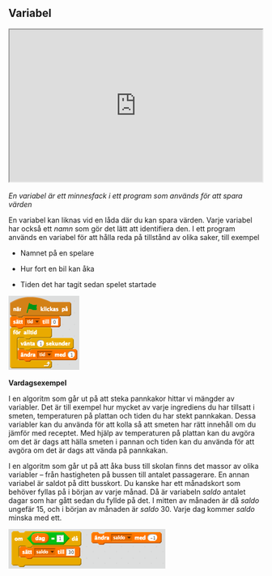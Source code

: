 ## Variabel

<iframe src="https://docs.google.com/viewer?url=https://github.com/Kodcentrum/Scratch-uppgifter/blob/master/grej_variabel/variabel.pptx?raw=True&embedded=true"  width="500px" height="300px"></iframe>

*En variabel är ett minnesfack i ett program som används för att spara värden*


En variabel kan liknas vid en låda där du kan spara värden. Varje variabel har också ett *namn* som gör det lätt att identifiera den. I ett program används en variabel för att hålla reda på tillstånd av olika saker, till exempel

* Namnet på en spelare

* Hur fort en bil kan åka

* Tiden det har tagit sedan spelet startade

![image alt text](variabel_0.png)

**Vardagsexempel**

I en algoritm som går ut på att steka pannkakor hittar vi mängder av variabler. Det är till exempel hur mycket av varje ingrediens du har tillsatt i smeten, temperaturen på plattan och tiden du har stekt pannkakan. Dessa variabler kan du använda för att kolla så att smeten har rätt innehåll om du jämför med receptet. Med hjälp av temperaturen på plattan kan du avgöra om det är dags att hälla smeten i pannan och tiden kan du använda för att avgöra om det är dags att vända på pannkakan.


I en algoritm som går ut på att åka buss till skolan finns det massor av olika variabler – från hastigheten på bussen till antalet passagerare. En annan variabel är saldot på ditt busskort. Du kanske har ett månadskort som behöver fyllas på i början av varje månad. Då är variabeln *saldo* antalet dagar som har gått sedan du fyllde på det. I mitten av månaden är då *saldo* ungefär 15, och i början av månaden är *saldo* 30. Varje dag kommer *saldo* minska med ett.

![image alt text](variabel_1.png)
